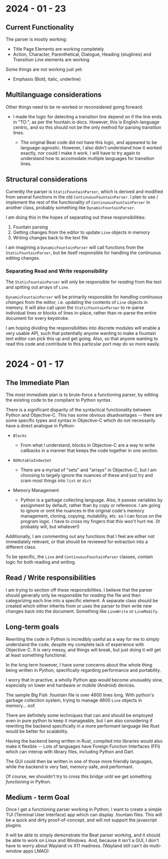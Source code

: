 # 2024 - 01 - 23

## Current Functionality

The parser is mostly working:
- Title Page Elements are working completely
- Action, Character, Parenthetical, Dialogue, Heading (sluglines) and Transition Line elements are working

Some things are not working just yet:
- Emphasis (Bold, italic, underline)

## Multilanguage considerations
Other things need to be re-worked or reconsidered going forward:
- I made the logic for detecting a transition line depend on if the line ends in "TO:", as per the fountain.io docs. However, this is English-language centric, and so this should not be the only method for parsing transition lines.

    - The original Beat code did not have this logic, and appeared to be language-agnostic. However, I also didn't understand how it worked exactly, nor could I make it work. I will have to try again to understand how to accomodate multiple languages for transition lines.

## Structural considerations

Currently the parser is `StaticFountainParser`, which is derived and modified from several functions in the old `ContinuousFountainParser`. I plan to use / implement the rest of the functionality of `ContinuousFountainParser` in another class, probably something like `DynamicFountainParser`.

I am doing this in the hopes of separating out these responsibilities:

1. Fountain parsing
2. Getting changes from the editor to update `Line` objects in memory
3. Writing changes back to the text file

I am imagining a `DynamicFountainParser` will call functions from the `StaticFountainParser`, but be itself responsible for handling the continuous editing changes.

### Separating Read and Write responsibility

The `StaticFountainParser` will *only* be responsible for *reading* from the text and spitting out arrays of `Line`. 

`DynamicFountainParser` will be primarily responsible for *handling continuous changes* from the editor, i.e. updating the contents of `Line` objects in memory. It will also call upon the `StaticFountainParser` to re-parse individual lines or blocks of lines in-place, rather than re-parse the entire document for every keystroke.

I am hoping dividing the responsibilities into discrete modules will enable a very usable API, such that potentially anyone wanting to make a fountain text editor can pick this up and get going. Also, so that anyone wanting to read this code and contribute to this particular port may do so more easily.


# 2024 - 01 - 17

## The Immediate Plan

The most immediate plan is to brute-force a functioning parser, by editing the existing code to be compliant to Python syntax.

There is a significant disparity of the syntactical functionality between Python and Objective-C. This has some obvious disadvantages -- there are some specific types and syntax in Objective-C which do not necessarily have a direct analogue in Python:

* `Blocks`
    * From what I understand, blocks in Objective-C are a way to write callbacks in a manner that keeps the code together in one section.

* `NSMutableIndexSet`
    * There are a myriad of "sets" and "arrays" in Objective-C, but I am choosing to largely ignore the nuances of these and just try and cram most things into `list` or `dict`

* Memory Management
    * Python is a garbage collecting language. Also, it passes variables by assignment by default, rather than by copy or reference. I am going to ignore or omit the nuances in the original code's memory management, cloning, copying, mutability, etc. so I can focus on the program logic. I have to cross my fingers that this won't hurt me. (It probably will, but whatever!)

Additionally, I am commenting out any functions that I feel are either not immediately relevant, or that should be reviewed for extraction into a different class.

To be specific, the `Line` and `ContinuousFountainParser` classes, contain logic for both reading and writing. 


## Read / Write responsibilities

I am trying to section off these responsibilities. I believe that the parser should generally only be responsible for *reading* the file and then categorizing each line into a specific element. A separate class should be created which either inherits from or uses the parser to then write new changes back into the document. Something like `LineWrite` or `LineModify`.

## Long-term goals

Rewriting the code in Python is incredibly useful as a way for me to simply understand the code, despite my complete lack of experience with Objective-C. It is very messy, and things will break, but just doing it will get at least something functional.

In the long term however, I have some concerns about thw whole thing being written in Python, specifically regarding performance and portability.

I worry that in practive, a wholly Python app would become unusuably slow, especially on lower end hardware or mobile (Android) devices. 

The sample Big Fish .fountain file is over 4600 lines long. With python's garbage collection system, trying to manage 4600 `Line` objects in memory... oof.

There are definitely some techniques that can and should be employed even in pure python to keep it manageable, but I am also considering if rewriting the backend specifically in a more performant language like Rust would be better for scalability.

Having the backend being written in Rust, compiled into libraries would also make it flexible -- Lots of languages have Foreign Function Interfaces (FFI) which can interop with library files, including Python and Dart.

The GUI could then be written in one of those more friendly languages, while the backend is very fast, memory-safe, and performant.

Of course, we shouldn't try to cross this bridge until we get something *functioning* in Python.

## Medium - term Goal

Once I get a functioning parser working in Python, I want to create a simple TUI (Terminal User Interface) app which can display .fountain files. This will be a quick and dirty proof-of-concept, and will not support the javascript plugins.

It will be able to simply demonstrate the Beat parser working, and it should be able to work on Linux and Windows. And, because it isn't a GUI, I don't have to worry about Wayland vs X11 madness. (Wayland still can't do multi-window apps LMAO)